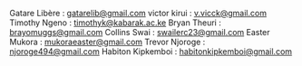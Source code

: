 Gatare Libère : gatarelib@gmail.com
victor kirui : v.vicck@gmail.com
Timothy Ngeno : timothyk@kabarak.ac.ke
Bryan Theuri : brayomuggs@gmail.com
Collins Swai : swailerc23@gmail.com
Easter Mukora : mukoraeaster@gmail.com
Trevor Njoroge : njoroge494@gmail.com
Habiton Kipkemboi : habitonkipkemboi@gmail.com
